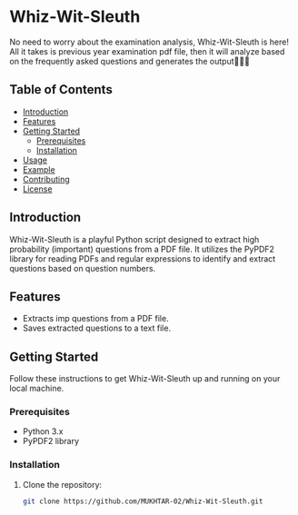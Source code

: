 # Whiz-Wit-Sleuth
No need to worry about the examination analysis, Whiz-Wit-Sleuth is here! All it takes is previous year examination pdf file, then it will analyze based on the frequently asked questions and generates the output🕵️‍♂️🦉

## Table of Contents

- [Introduction](#introduction)
- [Features](#features)
- [Getting Started](#getting-started)
  - [Prerequisites](#prerequisites)
  - [Installation](#installation)
- [Usage](#usage)
- [Example](#example)
- [Contributing](#contributing)
- [License](#license)

## Introduction

Whiz-Wit-Sleuth is a playful Python script designed to extract high probability (important) questions from a PDF file. It utilizes the PyPDF2 library for reading PDFs and regular expressions to identify and extract questions based on question numbers.

## Features

- Extracts imp questions from a PDF file.
- Saves extracted questions to a text file.

## Getting Started

Follow these instructions to get Whiz-Wit-Sleuth up and running on your local machine.

### Prerequisites

- Python 3.x
- PyPDF2 library

### Installation

1. Clone the repository:

   ```bash
   git clone https://github.com/MUKHTAR-02/Whiz-Wit-Sleuth.git
